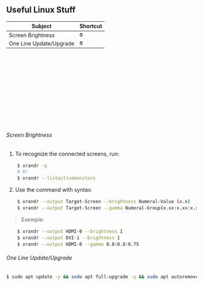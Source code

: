 ## Useful Linux Stuff

|Subject                 |Shortcut|
|------------------------|--------|
|Screen Brightness       |<a href="https://github.com/M4NS0/Workspaces/tree/master/Linux#screen-brightness"><img src="https://github.com/M4NS0/Workspaces/blob/master/Web/Johns%20Hopkins%20University/github.png" style="width:8px; height:12px" title="Screen Brightness" alt="Screen Brightness"></a> |
|One Line Update/Upgrade |<a href="https://github.com/M4NS0/Workspaces/tree/master/Linux#one-line-updateupgrade"><img src="https://github.com/M4NS0/Workspaces/blob/master/Web/Johns%20Hopkins%20University/github.png" style="width:8px; height:12px" title="One Line Update/Upgrade" alt="One Line Update and Upgrade"></a> |
<br>
<br>
<br>
<br>
<br>
<br>
<br>
<br>
<br>
<br>
<br>

###### Screen Brightness
1. To recognize the connected screens, run:
```sh
	$ xrandr -q
	# Or
	$ xrandr --listactivemonitors
```
2. Use the command with syntax: 
```sh
	$ xrandr --output Target-Screen --brightness Numeral-Value (x.x)
	$ xrandr --output Target-Screen --gamma Numeral-Group(x.xx:x.xx:x.xx)
```
> Exemple:
```sh
	$ xrandr --output HDMI-0 --brightness 1
	$ xrandr --output DVI-1 --brightness 1
	$ xrandr --output HDMI-0 --gamma 0.8:0.8:0.75

```

###### One Line Update/Upgrade

```sh
$ sudo apt update -y && sudo apt full-upgrade -y && sudo apt autoremove -y && sudo apt clean -y && sudo apt autoclean -y
```


